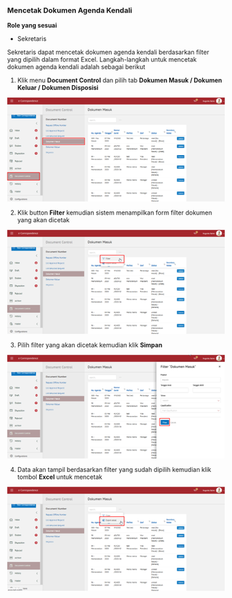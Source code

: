 ### **Mencetak Dokumen Agenda Kendali**

**Role yang sesuai**

- Sekretaris

Sekretaris dapat mencetak dokumen agenda kendali berdasarkan filter yang dipilih dalam format Excel. Langkah-langkah untuk mencetak dokumen agenda kendali adalah sebagai berikut

1. Klik menu **Document Control** dan pilih tab **Dokumen Masuk / Dokumen Keluar / Dokumen Disposisi**

![gambar](SC_AgendaKendali/AG13.png)

2. Klik button **Filter** kemudian sistem menampilkan form filter dokumen yang akan dicetak

![gambar](SC_AgendaKendali/AG14.png)

3. Pilih filter yang akan dicetak kemudian klik **Simpan**

![gambar](SC_AgendaKendali/AG15.png)

4. Data akan tampil berdasarkan filter yang sudah dipilih kemudian klik tombol **Excel** untuk mencetak

![gambar](SC_AgendaKendali/AG16.png)